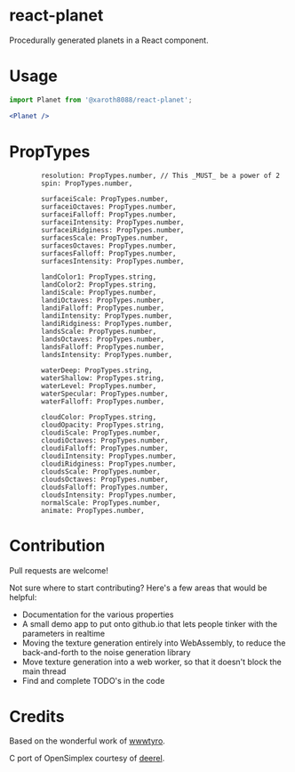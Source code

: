 # react-planet
Procedurally generated planets in a React component.

# Usage
```jsx
import Planet from '@xaroth8088/react-planet';

<Planet />
```

# PropTypes
```
        resolution: PropTypes.number, // This _MUST_ be a power of 2
        spin: PropTypes.number,

        surfaceiScale: PropTypes.number,
        surfaceiOctaves: PropTypes.number,
        surfaceiFalloff: PropTypes.number,
        surfaceiIntensity: PropTypes.number,
        surfaceiRidginess: PropTypes.number,
        surfacesScale: PropTypes.number,
        surfacesOctaves: PropTypes.number,
        surfacesFalloff: PropTypes.number,
        surfacesIntensity: PropTypes.number,

        landColor1: PropTypes.string,
        landColor2: PropTypes.string,
        landiScale: PropTypes.number,
        landiOctaves: PropTypes.number,
        landiFalloff: PropTypes.number,
        landiIntensity: PropTypes.number,
        landiRidginess: PropTypes.number,
        landsScale: PropTypes.number,
        landsOctaves: PropTypes.number,
        landsFalloff: PropTypes.number,
        landsIntensity: PropTypes.number,

        waterDeep: PropTypes.string,
        waterShallow: PropTypes.string,
        waterLevel: PropTypes.number,
        waterSpecular: PropTypes.number,
        waterFalloff: PropTypes.number,

        cloudColor: PropTypes.string,
        cloudOpacity: PropTypes.string,
        cloudiScale: PropTypes.number,
        cloudiOctaves: PropTypes.number,
        cloudiFalloff: PropTypes.number,
        cloudiIntensity: PropTypes.number,
        cloudiRidginess: PropTypes.number,
        cloudsScale: PropTypes.number,
        cloudsOctaves: PropTypes.number,
        cloudsFalloff: PropTypes.number,
        cloudsIntensity: PropTypes.number,
        normalScale: PropTypes.number,
        animate: PropTypes.number,
 ```

# Contribution
Pull requests are welcome!

Not sure where to start contributing? Here's a few areas that would be helpful:
* Documentation for the various properties
* A small demo app to put onto github.io that lets people tinker with the parameters in realtime
* Moving the texture generation entirely into WebAssembly, to reduce the back-and-forth to the noise generation library
* Move texture generation into a web worker, so that it doesn't block the main thread
* Find and complete TODO's in the code

# Credits
Based on the wonderful work of [wwwtyro](https://github.com/wwwtyro/procedural.js).

C port of OpenSimplex courtesy of [deerel](https://github.com/deerel/OpenSimplexNoise).
